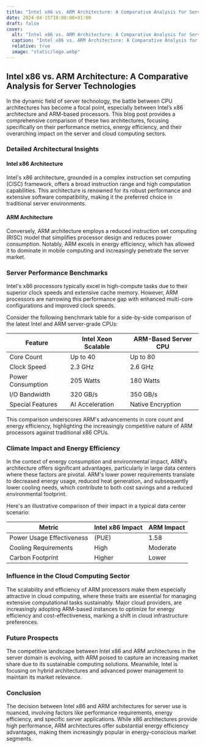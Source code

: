 ```yaml
---
title: "Intel x86 vs. ARM Architecture: A Comparative Analysis for Server Technologies"
date: 2024-04-15T18:00:00+01:00
draft: false
cover:
  alt: "Intel x86 vs. ARM Architecture: A Comparative Analysis for Server Technologies"
  caption: "Intel x86 vs. ARM Architecture: A Comparative Analysis for Server Technologies"
  relative: true
  image: "static/logo.webp"
---
```


## Intel x86 vs. ARM Architecture: A Comparative Analysis for Server Technologies

In the dynamic field of server technology, the battle between CPU architectures has become a focal point, especially between Intel’s x86 architecture and ARM-based processors. This blog post provides a comprehensive comparison of these two architectures, focusing specifically on their performance metrics, energy efficiency, and their overarching impact on the server and cloud computing sectors.

### Detailed Architectural Insights

#### Intel x86 Architecture
Intel's x86 architecture, grounded in a complex instruction set computing (CISC) framework, offers a broad instruction range and high computation capabilities. This architecture is renowned for its robust performance and extensive software compatibility, making it the preferred choice in traditional server environments.

#### ARM Architecture
Conversely, ARM architecture employs a reduced instruction set computing (RISC) model that simplifies processor design and reduces power consumption. Notably, ARM excels in energy efficiency, which has allowed it to dominate in mobile computing and increasingly penetrate the server market.

### Server Performance Benchmarks

Intel's x86 processors typically excel in high-compute tasks due to their superior clock speeds and extensive cache memory. However, ARM processors are narrowing this performance gap with enhanced multi-core configurations and improved clock speeds.

Consider the following benchmark table for a side-by-side comparison of the latest Intel and ARM server-grade CPUs:

| Feature             | Intel Xeon Scalable | ARM-Based Server CPU |
|---------------------|---------------------|----------------------|
| Core Count          | Up to 40            | Up to 80             |
| Clock Speed         | 2.3 GHz             | 2.6 GHz              |
| Power Consumption   | 205 Watts           | 180 Watts            |
| I/O Bandwidth       | 320 GB/s            | 350 GB/s             |
| Special Features    | AI Acceleration     | Native Encryption    |

This comparison underscores ARM's advancements in core count and energy efficiency, highlighting the increasingly competitive nature of ARM processors against traditional x86 CPUs.

### Climate Impact and Energy Efficiency

In the context of energy consumption and environmental impact, ARM's architecture offers significant advantages, particularly in large data centers where these factors are pivotal. ARM's lower power requirements translate to decreased energy usage, reduced heat generation, and subsequently lower cooling needs, which contribute to both cost savings and a reduced environmental footprint.

Here's an illustrative comparison of their impact in a typical data center scenario:

| Metric                   | Intel x86 Impact | ARM Impact  |
|--------------------------|------------------|-------------|
| Power Usage Effectiveness| (PUE) | 1.58     | 1.50        |
| Cooling Requirements     | High             | Moderate    |
| Carbon Footprint         | Higher           | Lower       |

### Influence in the Cloud Computing Sector

The scalability and efficiency of ARM processors make them especially attractive in cloud computing, where these traits are essential for managing extensive computational tasks sustainably. Major cloud providers, are increasingly adopting ARM-based instances to optimize for energy efficiency and cost-effectiveness, marking a shift in cloud infrastructure preferences.

### Future Prospects

The competitive landscape between Intel x86 and ARM architectures in the server domain is evolving, with ARM poised to capture an increasing market share due to its sustainable computing solutions. Meanwhile, Intel is focusing on hybrid architectures and advanced power management to maintain its market relevance.

### Conclusion

The decision between Intel x86 and ARM architectures for server use is nuanced, involving factors like performance requirements, energy efficiency, and specific server applications. While x86 architectures provide high performance, ARM architectures offer substantial energy efficiency advantages, making them increasingly popular in energy-conscious market segments.